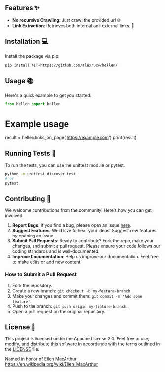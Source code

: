 
## Features ✨

- **No recursive Crawling**: Just crawl the provided url 🌐
- **Link Extraction**: Retrieves both internal and external links. 🔗

## Installation 💻

Install the package via pip:

```bash
pip install GIT+https://github.com/alexruco/hellen/
```

## Usage 📚

Here's a quick example to get you started:

```python
from hellen import hellen
```
# Example usage
result = hellen.links_on_page('https://example.com')
print(result)

## Running Tests 🧪

To run the tests, you can use the unittest module or pytest.

```bash
python -m unittest discover test
# or
pytest
```
## Contributing 🤝

We welcome contributions from the community! Here’s how you can get involved:

1. **Report Bugs**: If you find a bug, please open an issue [here](https://github.com/alexruco/hellen/issues).
2. **Suggest Features**: We’d love to hear your ideas! Suggest new features by opening an issue.
3. **Submit Pull Requests**: Ready to contribute? Fork the repo, make your changes, and submit a pull request. Please ensure your code follows our coding standards and is well-documented.
4. **Improve Documentation**: Help us improve our documentation. Feel free to make edits or add new content.

### How to Submit a Pull Request

1. Fork the repository.
2. Create a new branch: `git checkout -b my-feature-branch`.
3. Make your changes and commit them: `git commit -m 'Add some feature'`.
4. Push to the branch: `git push origin my-feature-branch`.
5. Open a pull request on the original repository.

## License 📄

This project is licensed under the Apache License 2.0. Feel free to use, modify, and distribute this software in accordance with the terms outlined in the [LICENSE](LICENSE) file.

Named in honor of Ellen MacArthur https://en.wikipedia.org/wiki/Ellen_MacArthur

